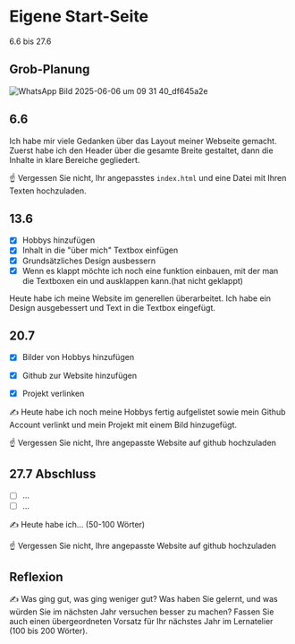 # Eigene Start-Seite

6.6 bis 27.6

## Grob-Planung

![WhatsApp Bild 2025-06-06 um 09 31 40_df645a2e](https://github.com/user-attachments/assets/d6281dbe-c87f-4ed9-987d-847d615a2489)


## 6.6

Ich habe mir viele Gedanken über das Layout meiner Webseite gemacht. Zuerst habe ich den Header über die gesamte Breite gestaltet, dann die Inhalte in klare Bereiche gegliedert.

☝️ Vergessen Sie nicht, Ihr angepasstes `index.html` und eine Datei mit Ihren Texten hochzuladen.

## 13.6

- [x] Hobbys hinzufügen
- [x] Inhalt in die "über mich" Textbox einfügen
- [x] Grundsätzliches Design ausbessern
- [x] Wenn es klappt möchte ich noch eine funktion einbauen, mit der man die Textboxen ein und ausklappen kann.(hat nicht geklappt)

Heute habe ich meine Website im generellen überarbeitet. Ich habe ein Design ausgebessert und Text in die Textbox eingefügt.

## 20.7

- [x] Bilder von Hobbys hinzufügen
- [x] Github zur Website hinzufügen
- [x] Projekt verlinken


✍️ Heute habe ich noch meine Hobbys fertig aufgelistet sowie mein Github Account verlinkt und mein Projekt mit einem Bild hinzugefügt.

☝️ Vergessen Sie nicht, Ihre angepasste Website auf github hochzuladen

## 27.7 Abschluss

- [ ] ...
- [ ] ...

✍️ Heute habe ich... (50-100 Wörter)

☝️ Vergessen Sie nicht, Ihre angepasste Website auf github hochzuladen

## Reflexion

✍️ Was ging gut, was ging weniger gut? Was haben Sie gelernt, und was würden Sie im nächsten Jahr versuchen besser zu machen? Fassen Sie auch einen übergeordneten Vorsatz für Ihr nächstes Jahr im Lernatelier (100 bis 200 Wörter).

